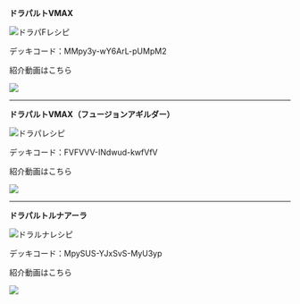 __ドラパルトVMAX__

![ドラパFレシピ](https://i.imgur.com/RPMc2R1.png)

デッキコード：MMpy3y-wY6ArL-pUMpM2

紹介動画はこちら

[![](https://img.youtube.com/vi/AGePGp_S7C8/0.jpg)](https://www.youtube.com/watch?v=AGePGp_S7C8)

***

__ドラパルトVMAX（フュージョンアギルダー）__

![ドラパレシピ](https://i.imgur.com/uBfeXgb.png)

デッキコード：FVFVVV-INdwud-kwfVfV

紹介動画はこちら

[![](https://img.youtube.com/vi/eouKMK09Adc/0.jpg)](https://www.youtube.com/watch?v=eouKMK09Adc)

***

__ドラパルトルナアーラ__

![ドラルナレシピ](https://i.imgur.com/xav14p5.png)

デッキコード：MpySUS-YJxSvS-MyU3yp

紹介動画はこちら

[![](https://img.youtube.com/vi/7jHWvFVzMnM/0.jpg)](https://www.youtube.com/watch?v=7jHWvFVzMnM)
